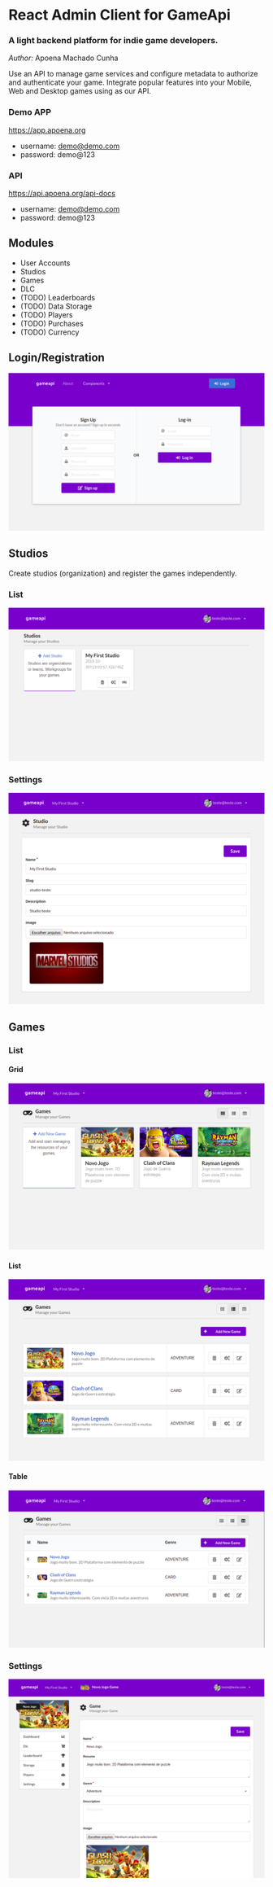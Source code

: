 # React Admin Client for GameApi

### A light backend platform for indie game developers.

*Author:* Apoena Machado Cunha

Use an API to manage game services and configure metadata to authorize and authenticate your game. Integrate popular features into your Mobile, Web and Desktop games using as our API.

### Demo APP

https://app.apoena.org
- username: demo@demo.com
- password: demo@123

### API

https://api.apoena.org/api-docs
- username: demo@demo.com
- password: demo@123

## Modules

- User Accounts
- Studios
- Games
- DLC
- (TODO) Leaderboards
- (TODO) Data Storage
- (TODO) Players
- (TODO) Purchases
- (TODO) Currency

## Login/Registration
![](./thumbs/gameapi-login.png)

## Studios
Create studios (organization) and register the games independently.

### List

![](./thumbs/gameapi-studios.png)

### Settings

![](./thumbs/gameapi-studio-settings.png)

## Games

### List

#### Grid
![](./thumbs/gameapi-games-grid.png)

#### List
![](./thumbs/gameapi-games-list.png)

#### Table
![](./thumbs/gameapi-games-table.png)

### Settings
![](./thumbs/gameapi-games-settings.png)
